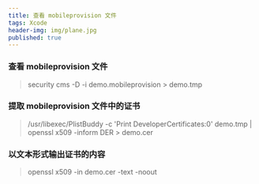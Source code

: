 ```yaml
---
title: 查看 mobileprovision 文件
tags: Xcode
header-img: img/plane.jpg
published: true
---
```


### 查看 mobileprovision 文件
> security cms -D -i demo.mobileprovision > demo.tmp

### 提取 mobileprovision 文件中的证书
> /usr/libexec/PlistBuddy -c 'Print DeveloperCertificates:0' demo.tmp | openssl x509 -inform DER > demo.cer

### 以文本形式输出证书的内容
> openssl x509 -in demo.cer -text -noout

